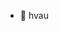 - 👋 
hvau
<!---
Rjyq1/Rjyq1 is a ✨ special ✨ repository because its `README.md` (this file) appears on your GitHub profile.
You can click the Preview link to take a look at your changes.
--->
